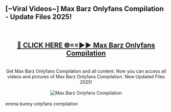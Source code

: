 <h2>[~Viral Videos~] Max Barz Onlyfans Compilation - Update Files 2025!</h2>
<br>
<div align="center">
<h2><a href="https://betterlinks.top/A2PfLJ" rel="nofollow">🔴 CLICK HERE 🌐==►► Max Barz Onlyfans Compilation</a></h2>
<br>
Get Max Barz Onlyfans Compilation and all content. Now you can access all videos and pictures of Max Barz Onlyfans Compilation. New Updated Files 2025!
<br>
<br>
<a href="https://betterlinks.top/A2PfLJ" rel="nofollow" data-target="animated-image.originalLink"><img src="https://i.ibb.co.com/WyWwxjT/player-gif2.gif" alt="Max Barz Onlyfans Compilation" style="max-width: 100%; display: inline-block;" data-target="animated-image.originalImage"></a>
</div>
<br>
emma bunny onlyfans compilation